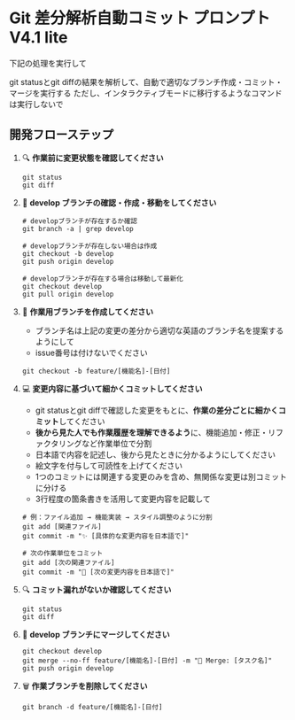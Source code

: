 # Git 差分解析自動コミット プロンプト V4.1 lite

下記の処理を実行して

git statusとgit diffの結果を解析して、自動で適切なブランチ作成・コミット・マージを実行する
ただし、インタラクティブモードに移行するようなコマンドは実行しないで

## 開発フローステップ

1. 🔍 **作業前に変更状態を確認してください**
   ```
   git status
   git diff
   ```

2. 🌿 **develop ブランチの確認・作成・移動をしてください**
   ```
   # developブランチが存在するか確認
   git branch -a | grep develop
   
   # developブランチが存在しない場合は作成
   git checkout -b develop
   git push origin develop
   
   # developブランチが存在する場合は移動して最新化
   git checkout develop
   git pull origin develop
   ```

3. 🌿 **作業用ブランチを作成してください**
   - ブランチ名は上記の変更の差分から適切な英語のブランチ名を提案するようにして
   - issue番号は付けないでください
   ```
   git checkout -b feature/[機能名]-[日付]
   ```

4. 💻 **変更内容に基づいて細かくコミットしてください**
   - git statusとgit diffで確認した変更をもとに、**作業の差分ごとに細かくコミット**してください
   - **後から見た人でも作業履歴を理解できるよう**に、機能追加・修正・リファクタリングなど作業単位で分割
   - 日本語で内容を記述し、後から見たときに分かるようにしてください
   - 絵文字を付与して可読性を上げてください
   - 1つのコミットには関連する変更のみを含め、無関係な変更は別コミットに分ける
   - 3行程度の箇条書きを活用して変更内容を記載して
     
   ```
   # 例：ファイル追加 → 機能実装 → スタイル調整のように分割
   git add [関連ファイル]
   git commit -m "✨ [具体的な変更内容を日本語で]"
   
   # 次の作業単位をコミット
   git add [次の関連ファイル]
   git commit -m "🔧 [次の変更内容を日本語で]"
   ```

5. 🔍 **コミット漏れがないか確認してください**
   ```
   git status
   git diff
   ```

6. 🔄 **develop ブランチにマージしてください**
   ```
   git checkout develop
   git merge --no-ff feature/[機能名]-[日付] -m "🔀 Merge: [タスク名]"
   git push origin develop
   ```

7. 🗑️ **作業ブランチを削除してください**
   ```
   git branch -d feature/[機能名]-[日付]
   ```
